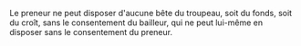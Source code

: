   
 Le preneur ne peut disposer d'aucune bête du troupeau, soit du fonds, soit du croît, sans le consentement du bailleur, qui ne peut lui-même en disposer sans le consentement du preneur.  

  
